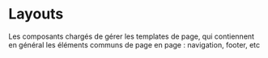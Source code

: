 # Layouts

Les composants chargés de gérer les templates de page, qui contiennent
en général les éléments communs de page en page : navigation, footer, etc
